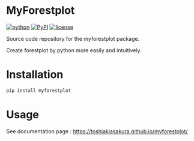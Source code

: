 # MyForestplot
[![python](https://img.shields.io/pypi/pyversions/myforestplot)](https://www.python.org/)
[![PyPI](https://img.shields.io/pypi/v/myforestplot.svg)](https://pypi.org/project/myforestplot/)
[![license](https://img.shields.io/pypi/l/myforestplot?color=blue)](https://github.com/toshiakiasakura/myforestplot/blob/main/LICENSE)

Source code repository for the myforestplot package.

Create forestplot by python more easily and intuitively. 

# Installation
```bash
pip install myforestplot
```

# Usage
See documentation page : https://toshiakiasakura.github.io/myforestplot/


